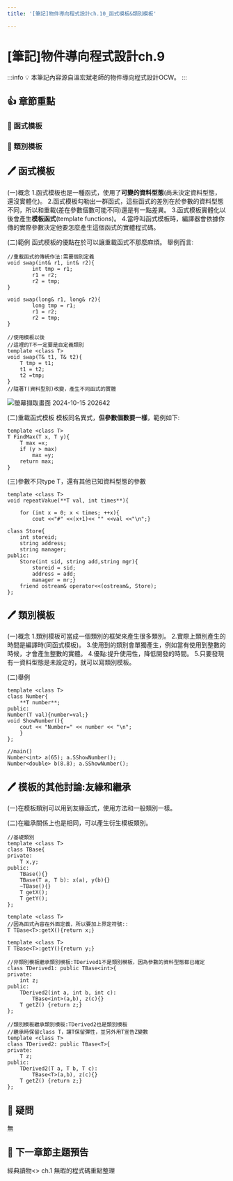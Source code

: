 ```yaml
---
title: '[筆記]物件導向程式設計ch.10_函式模板&類別模板'

---
```


# [筆記]物件導向程式設計ch.9
:::info 
:bulb: 本筆記內容源自溫宏斌老師的物件導向程式設計OCW。
:::

## :+1: 章節重點

### :small_blue_diamond: 函式模板
### :small_blue_diamond: 類別模板

## 🖊️ 函式模板
(一)概念
1.函式模板也是一種函式，使用了**可變的資料型態**(尚未決定資料型態，還沒實體化)。
2.函式模板勾勒出一群函式，這些函式的差別在於參數的資料型態不同，所以和重載(差在參數個數可能不同)還是有一點差異。
3.函式模板實體化以後會產生**模板函式**(template functions)。
4.當呼叫函式模板時，編譯器會依據你傳的實際參數決定他要怎麼產生這個函式的實體程式碼。

(二)範例
函式模板的優點在於可以讓重載函式不那麼麻煩。
舉例而言:
```
//重載函式的傳統作法:需要個別定義
void swap(int& r1, int& r2){
        int tmp = r1;
        r1 = r2;
        r2 = tmp;
}

void swap(long& r1, long& r2){
        long tmp = r1;
        r1 = r2;
        r2 = tmp;
}

//使用模板以後
//這裡的T不一定要是自定義類別
template <class T>
void swap(T& t1, T& t2){
    T tmp = t1;
    t1 = t2;
    t2 =tmp;
}
//隨著T(資料型別)改變，產生不同函式的實體
```

![螢幕擷取畫面 2024-10-15 202642](https://hackmd.io/_uploads/SkZWn1hJ1l.png)


(二)重載函式模板
模板同名異式，**但參數個數要一樣**，範例如下:
```
template <class T>
T FindMax(T x, T y){
    T max =x;
    if (y > max)
        max =y;
    return max;
}
```

(三)參數不只type T，還有其他已知資料型態的參數

```
template <class T>
void repeatVakue(**T val, int times**){

    for (int x = 0; x < times; ++x){
        cout <<"#" <<(x+1)<< "" <<val <<"\n";}

class Store{
    int storeid;
    string address;
    string manager;
public:
    Store(int sid, string add,string mgr){
        storeid = sid;
        address = add;
        manager = mr;}
    friend ostream& operator<<(ostream&, Store);
};
```

## 🖊️ 類別模板
(一)概念
1.類別模板可當成一個類別的框架來產生很多類別。
2.實際上類別產生的時間是編譯時(同函式模板)。
3.使用到的類別會單獨產生，例如當有使用到整數的時候，才會產生整數的實體。
4.優點:提升使用性，降低開發的時間。
5.只要發現有一資料型態是未設定的，就可以寫類別模板。

(二)舉例

```
template <class T>
class Number{
    **T number**;
public: 
Number(T val){number=val;}
void ShowNumber(){
    cout << "Number=" << number << "\n";
    }
};

//main()
Number<int> a(65); a.SShowNumber();
Number<double> b(8.8); a.SShowNumber();
```

## 🖊️ 模板的其他討論:友緣和繼承
(一)在模板類別可以用到友緣函式，使用方法和一般類別一樣。

(二)在繼承關係上也是相同，可以產生衍生模板類別。
```
//基礎類別
template <class T>
class TBase{
private:
    T x,y;
public: 
    TBase(){}
    TBase(T a, T b): x(a), y(b){}
    ~TBase(){}
    T getX();
    T getY();
};

template <class T>
//因為函式內容在外面定義，所以要加上界定符號::
T TBase<T>:getX(){return x;}

template <class T>
T TBase<T>:getY(){return y;}

//非類別模板繼承類別模板:TDerived1不是類別模板，因為參數的資料型態都已確定
class TDerived1: public TBase<int>{
private:
    int z;
public: 
    TDerived2(int a, int b, int c):
        TBase<int>(a,b), z(c){}
    T getZ() {return z;}
};

//類別模板繼承類別模板:TDerived2也是類別模板
//繼承時保留class T，讓T保留彈性，並另外用T宣告Z變數
template <class T>
class TDerived2: public TBase<T>{
private:
    T z;
public: 
    TDerived2(T a, T b, T c):
        TBase<T>(a,b), z(c){}
    T getZ() {return z;}
};
```





## 🤔 疑問
無

## 📖 下一章節主題預告
經典讀物<<Clean Code>> ch.1 無暇的程式碼重點整理
